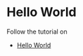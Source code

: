 # Hello World
Follow the tutorial on 

* [Hello World](https://www.lynda.com/Java-tutorials/Hello-World/377484/421290-4.html)
